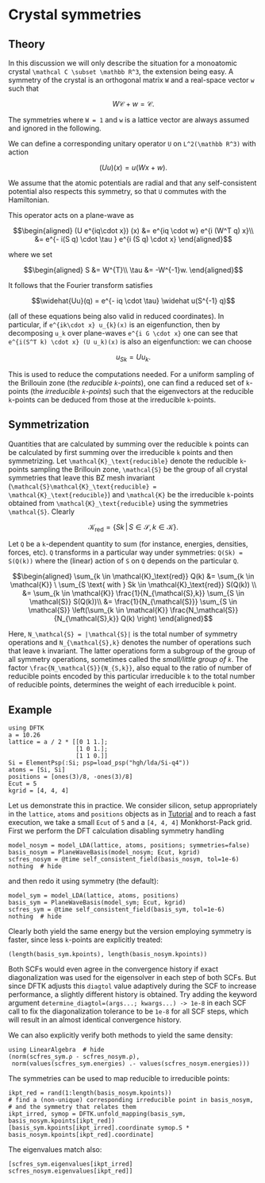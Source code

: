 # Crystal symmetries
## Theory
In this discussion we will only describe the situation for a monoatomic crystal
``\mathcal C \subset \mathbb R^3``, the extension being easy.
A symmetry of the crystal is an orthogonal matrix ``W``
and a real-space vector ``w`` such that
```math
W \mathcal{C} + w = \mathcal{C}.
```
The symmetries where ``W = 1`` and ``w``
is a lattice vector are always assumed and ignored in the following.

We can define a corresponding unitary operator ``U`` on ``L^2(\mathbb R^3)``
with action
```math
 (Uu)(x) = u\left( W x + w \right).
```
We assume that the atomic potentials are radial and that any self-consistent potential
also respects this symmetry, so that ``U`` commutes with the Hamiltonian.

This operator acts on a plane-wave as
```math
\begin{aligned}
(U e^{iq\cdot x}) (x) &= e^{iq \cdot w} e^{i (W^T q) x}\\
&= e^{- i(S q) \cdot \tau } e^{i (S q) \cdot x}
\end{aligned}
```
where we set
```math
\begin{aligned}
S &= W^{T}\\
\tau &= -W^{-1}w.
\end{aligned}
```
It follows that the Fourier transform satisfies
```math
\widehat{Uu}(q) = e^{- iq \cdot \tau} \widehat u(S^{-1} q)
```
(all of these equations being also valid in reduced coordinates).
In particular, if ``e^{ik\cdot x} u_{k}(x)`` is an eigenfunction, then by decomposing
``u_k`` over plane-waves ``e^{i G \cdot x}`` one can see that
``e^{i(S^T k) \cdot x} (U u_k)(x)`` is also an eigenfunction: we can choose
```math
u_{Sk} = U u_k.
```

This is used to reduce the computations needed. For a uniform sampling of the
Brillouin zone (the *reducible ``k``-points*),
one can find a reduced set of ``k``-points
(the *irreducible ``k``-points*) such that the eigenvectors at the
reducible ``k``-points can be deduced from those at the irreducible ``k``-points.

## Symmetrization
Quantities that are calculated by summing over the reducible ``k`` points can be
calculated by first summing over the irreducible ``k`` points and then symmetrizing.
Let ``\mathcal{K}_\text{reducible}`` denote the reducible ``k``-points
sampling the Brillouin zone,
``\mathcal{S}`` be the group of all crystal symmetries that leave this BZ mesh invariant
(``\mathcal{S}\mathcal{K}_\text{reducible} = \mathcal{K}_\text{reducible}``)
and ``\mathcal{K}`` be the irreducible ``k``-points obtained
from ``\mathcal{K}_\text{reducible}`` using the symmetries ``\mathcal{S}``.
Clearly
```math
\mathcal{K}_\text{red} = \{Sk \, | \, S \in \mathcal{S}, k \in \mathcal{K}\}.
```

Let ``Q`` be a ``k``-dependent quantity to sum (for instance, energies, densities, forces, etc).
``Q`` transforms in a particular way under symmetries: ``Q(Sk) = S(Q(k))`` where the
(linear) action of ``S`` on ``Q`` depends on the particular ``Q``.
```math
\begin{aligned}
\sum_{k \in \mathcal{K}_\text{red}} Q(k)
&= \sum_{k \in \mathcal{K}} \ \sum_{S \text{ with } Sk \in \mathcal{K}_\text{red}} S(Q(k)) \\
&= \sum_{k \in \mathcal{K}} \frac{1}{N_{\mathcal{S},k}} \sum_{S \in \mathcal{S}} S(Q(k))\\
&= \frac{1}{N_{\mathcal{S}}} \sum_{S \in \mathcal{S}}
   \left(\sum_{k \in \mathcal{K}} \frac{N_\mathcal{S}}{N_{\mathcal{S},k}} Q(k) \right)
\end{aligned}
```
Here, ``N_\mathcal{S} = |\mathcal{S}|`` is the total number of symmetry operations and
``N_{\mathcal{S},k}`` denotes the number of operations such that leave ``k`` invariant.
The latter operations form a subgroup of the group of all symmetry operations,
sometimes called the *small/little group of ``k``*.
The factor ``\frac{N_\mathcal{S}}{N_{S,k}}``, also equal to the ratio of number of
reducible points encoded by this particular irreducible ``k`` to the total number of
reducible points, determines the weight of each irreducible ``k`` point.

## Example
```@setup symmetries
using DFTK
a = 10.26
lattice = a / 2 * [[0 1 1.];
                   [1 0 1.];
                   [1 1 0.]]
Si = ElementPsp(:Si; psp=load_psp("hgh/lda/Si-q4"))
atoms = [Si, Si]
positions = [ones(3)/8, -ones(3)/8]
Ecut = 5
kgrid = [4, 4, 4]
```
Let us demonstrate this in practice.
We consider silicon, setup appropriately in the `lattice`, `atoms` and `positions`
objects as in [Tutorial](@ref) and to reach a fast execution, we take a small `Ecut` of `5`
and a `[4, 4, 4]` Monkhorst-Pack grid.
First we perform the DFT calculation disabling symmetry handling
```@example symmetries
model_nosym = model_LDA(lattice, atoms, positions; symmetries=false)
basis_nosym = PlaneWaveBasis(model_nosym; Ecut, kgrid)
scfres_nosym = @time self_consistent_field(basis_nosym, tol=1e-6)
nothing  # hide
```
and then redo it using symmetry (the default):
```@example symmetries
model_sym = model_LDA(lattice, atoms, positions)
basis_sym = PlaneWaveBasis(model_sym; Ecut, kgrid)
scfres_sym = @time self_consistent_field(basis_sym, tol=1e-6)
nothing  # hide
```
Clearly both yield the same energy
but the version employing symmetry is faster,
since less ``k``-points are explicitly treated:
```@example symmetries
(length(basis_sym.kpoints), length(basis_nosym.kpoints))
```
Both SCFs would even agree in the convergence history
if exact diagonalization was used for the eigensolver
in each step of both SCFs.
But since DFTK adjusts this `diagtol` value adaptively during the SCF
to increase performance, a slightly different history is obtained.
Try adding the keyword argument
`determine_diagtol=(args...; kwargs...) -> 1e-8`
in each SCF call to fix the diagonalization tolerance to be `1e-8` for all SCF steps,
which will result in an almost identical convergence history.

We can also explicitly verify both methods to yield the same density:
```@example symmetries
using LinearAlgebra  # hide
(norm(scfres_sym.ρ - scfres_nosym.ρ),
 norm(values(scfres_sym.energies) .- values(scfres_nosym.energies)))
```

The symmetries can be used to map reducible to irreducible points:
```@example symmetries
ikpt_red = rand(1:length(basis_nosym.kpoints))
# find a (non-unique) corresponding irreducible point in basis_nosym,
# and the symmetry that relates them
ikpt_irred, symop = DFTK.unfold_mapping(basis_sym, basis_nosym.kpoints[ikpt_red])
[basis_sym.kpoints[ikpt_irred].coordinate symop.S * basis_nosym.kpoints[ikpt_red].coordinate]
```
The eigenvalues match also:
```@example symmetries
[scfres_sym.eigenvalues[ikpt_irred] scfres_nosym.eigenvalues[ikpt_red]]
```
